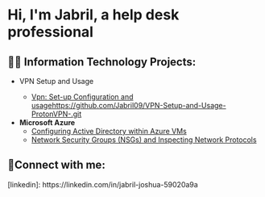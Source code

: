 <h1>Hi, I'm Jabril, a help desk professional 

<h2>👨‍💻 Information Technology Projects:</h2>


- VPN Setup and Usage <ProtonVPN>
  - [Vpn: Set-up Configuration and usage](https://github.com/Jabril09/set-up-config)https://github.com/Jabril09/VPN-Setup-and-Usage-ProtonVPN-.git
- <b>Microsoft Azure</b>
  - [Configuring Active Directory within Azure VMs](https://github.com/Jabril09/configure-ad)
  - [Network Security Groups (NSGs) and Inspecting Network Protocols](https://github.com/Jabril09/azure-network-protocols)

<h2>🤳Connect with me:</h2>
[linkedin]: https://linkedin.com/in/jabril-joshua-59020a9a
